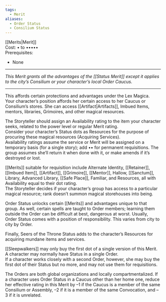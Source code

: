 ```yaml
---
tags:
  - Merit
aliases:
  - Order Status
  - Consilium Status
---
```


[[Merits|Merit]]\
Cost: • to •••••\
Prerequisites:
- None

---

_This Merit grants all the advantages of the [[Status Merit]] except it applies to the city’s Consilium or your character’s local Order Caucus._

---

This affords certain protections and advantages under the Lex Magica.\
Your character’s position affords her certain access to her Caucus or Consilium’s stores. She can access [[Artifact|Artifacts]], Imbued Items, mentors, libraries, Grimoires, and other magical resources.

The Storyteller should assign an Availability rating to the item your character seeks, related to the power level or regular Merit rating.\
Consider your character’s Status dots as Resources for the purpose of procuring these magical resources (Acquiring Services).\
Availability ratings assume the service or Merit will be assigned on a temporary basis (for a single story); add •• for permanent requisitions. The group assumes she’ll return it when done with it, or make amends if it’s destroyed or lost.

[[Merits]] suitable for requisition include Alternate Identity, [[Retainer]], [[Imbued Item]], [[Artifact]], [[Grimoire]], [[Mentor]], Hallow, [[Sanctum]], Library, Advanced Library, [[Safe Place]], Familiar, and Resources, all with Availability equal to their dot rating.\
The Storyteller decides if your character’s group has access to a particular magical resource; rank doesn’t summon magical storehouses into being.

Order Status unlocks certain [[Merits]] and advantages unique to that group. As well, certain spells are taught to Order members; learning them outside the Order can be difficult at best, dangerous at worst. Usually, Order Status comes with a position of responsibility. This varies from city to city by Order.

Finally, Seers of the Throne Status adds to the character’s Resources for acquiring mundane items and services.

[[Sleepwalkers]] may only buy the first dot of a single version of this Merit.\
A character may normally have Status in a single Order.\
If a character works closely with a second Order, however, she may buy the first dot of their Status but no more, and may not use them for requisitions.

The Orders are both global organizations and locally compartmentalized. If a character uses Order Status in a Caucus other than her home one, reduce her effective rating in this Merit by –1 if the Caucus is a member of the same Consilium or Assembly, –2 if it is a member of the same Convocation, and –3 if it is unrelated.